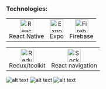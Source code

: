 ### Technologies:

 <table>
     <tbody>
  <tr>
   <td align="Center"> 
 <img src="https://upload.wikimedia.org/wikipedia/commons/thumb/a/a7/React-icon.svg/539px-React-icon.svg.png" width="36" height="36" alt="React Native" />
    <br>React Native
    </td>   
   
   <td align="Center">
        <img src="https://images.velog.io/images/jisoolee11/post/59b75cbb-e395-4dd8-966b-e2b26731fc0c/expo_logo_icon_145293.png" width="36" height="36" alt="Expo" />
    <br>Expo
    </td> 
  <td align="Center">
      <img src="https://cdn.cdnlogo.com/logos/f/48/firebase.svg" width="36" height="36" alt="Firebase" />
    <br>Firebase
    </td>       
      </tr>
</tbody>
  </table>

  <table>
   <tbody>
      <tr>
          
 <td align="Center">  
<img src="https://raw.githubusercontent.com/danielcranney/readme-generator/main/public/icons/skills/redux-colored.svg" width="36" height="36" alt="Redux" />
     <br>Redux/toolkit
    </td>    
     <td align="Center">   
<img src="https://reactnavigation.org/img/spiro.svg" width="36" height="36" alt="SocketIo">
     <br>React navigation
    </td>
          </tr>
</tbody>
  </table>
  
![alt text](https://i.imgur.com/iUS68i1.jpg) ![alt text](https://i.imgur.com/5UdA2eO.jpg) ![alt text](https://i.imgur.com/twgCvy5.jpg)
